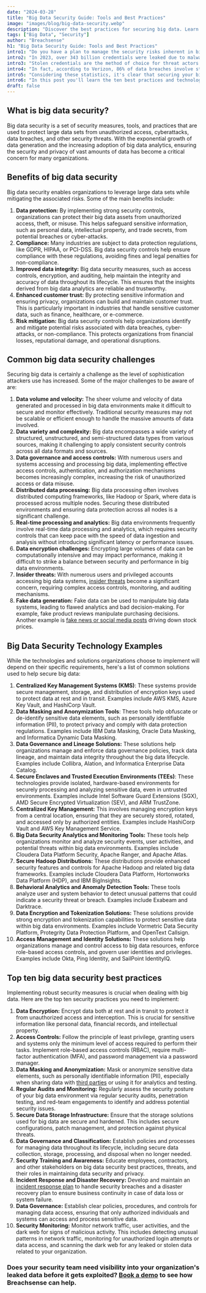 ```yaml
---
date: "2024-03-28"
title: "Big Data Security Guide: Tools and Best Practices"
image: "images/blog/big-data-security.webp"
description: "Discover the best practices for securing big data. Learn the best practices and technologies to secure your big data environment."
tags: ["Big Data", "Security"]
author: "Breachsense"
h1: "Big Data Security Guide: Tools and Best Practices"
intro1: "Do you have a plan to manage the security risks inherent in big data sets? Are you looking for advice on best practices to secure your big data environment?"
intro2: "In 2023, over 343 billion credentials were leaked due to malware."
intro3: "Stolen credentials are the method of choice for threat actors to gain initial access to their targets because they bypass most enterprises' security controls."
intro4: "In fact, according to Verizon, 86% of data breaches involve stolen credentials."
intro5: "Considering these statistics, it's clear that securing your big data environment is more crucial than ever."
intro6: "In this post you'll learn the ten best practices and technologies you need to implement if you handle big data."
draft: false
---
```

## What is big data security?

Big data security is a set of security measures, tools, and practices that are used to protect large data sets from unauthorized access, cyberattacks, data breaches, and other security threats. With the exponential growth of data generation and the increasing adoption of big data analytics, ensuring the security and privacy of vast amounts of data has become a critical concern for many organizations.

## Benefits of big data security

Big data security enables organizations to leverage large data sets while mitigating the associated risks. Some of the main benefits include:

1. **Data protection:** By implementing strong security controls, organizations can protect their big data assets from unauthorized access, theft, or misuse. This helps safeguard sensitive information, such as personal data, intellectual property, and trade secrets, from potential breaches or cyber-attacks.
2. **Compliance:** Many industries are subject to data protection regulations, like GDPR, HIPAA, or PCI-DSS. Big data security controls help ensure compliance with these regulations, avoiding fines and legal penalties for non-compliance.
3. **Improved data integrity:** Big data security measures, such as access controls, encryption, and auditing, help maintain the integrity and accuracy of data throughout its lifecycle. This ensures that the insights derived from big data analytics are reliable and trustworthy.
4. **Enhanced customer trust:** By protecting sensitive information and ensuring privacy, organizations can build and maintain customer trust. This is particularly important in industries that handle sensitive customer data, such as finance, healthcare, or e-commerce.
5. **Risk mitigation:** Big data security controls help organizations identify and mitigate potential risks associated with data breaches, cyber-attacks, or non-compliance. This protects organizations from financial losses, reputational damage, and operational disruptions.

## Common big data security challenges

Securing big data is certainly a challenge as the level of sophistication attackers use has increased. Some of the major challenges to be aware of are:

1. **Data volume and velocity:** The sheer volume and velocity of data generated and processed in big data environments make it difficult to secure and monitor effectively. Traditional security measures may not be scalable or efficient enough to handle the massive amounts of data involved.
2. **Data variety and complexity:** Big data encompasses a wide variety of structured, unstructured, and semi-structured data types from various sources, making it challenging to apply consistent security controls across all data formats and sources.
3. **Data governance and access controls:** With numerous users and systems accessing and processing big data, implementing effective access controls, authentication, and authorization mechanisms becomes increasingly complex, increasing the risk of unauthorized access or data misuse.
4. **Distributed data processing:** Big data processing often involves distributed computing frameworks, like Hadoop or Spark, where data is processed across multiple nodes. Securing these distributed environments and ensuring data protection across all nodes is a significant challenge.
5. **Real-time processing and analytics:** Big data environments frequently involve real-time data processing and analytics, which requires security controls that can keep pace with the speed of data ingestion and analysis without introducing significant latency or performance issues.
6. **Data encryption challenges:** Encrypting large volumes of data can be computationally intensive and may impact performance, making it difficult to strike a balance between security and performance in big data environments.
7. **Insider threats:** With numerous users and privileged accounts accessing big data systems, [insider threats](https://www.breachsense.com/blog/insider-threat-data-breach/) become a significant concern, requiring complex access controls, monitoring, and auditing mechanisms.
8. **Fake data generation:** Fake data can be used to manipulate big data systems, leading to flawed analytics and bad decision-making. For example, fake product reviews manipulate purchasing decisions. Another example is [fake news or social media posts](https://seekingalpha.com/news/3906751-fake-tweets-from-verified-twitter-accounts-spur-real-losses-for-lilly-and-lockheed-stock) driving down stock prices.

## Big Data Security Technology Examples

While the technologies and solutions organizations choose to implement will depend on their specific requirements, here's a list of common solutions used to help secure big data:

1. **Centralized Key Management Systems (KMS)**: These systems provide secure management, storage, and distribution of encryption keys used to protect data at rest and in transit. Examples include AWS KMS, Azure Key Vault, and HashiCorp Vault.
2. **Data Masking and Anonymization Tools**: These tools help obfuscate or de-identify sensitive data elements, such as personally identifiable information (PII), to protect privacy and comply with data protection regulations. Examples include IBM Data Masking, Oracle Data Masking, and Informatica Dynamic Data Masking.
3. **Data Governance and Lineage Solutions:** These solutions help organizations manage and enforce data governance policies, track data lineage, and maintain data integrity throughout the big data lifecycle. Examples include Collibra, Alation, and Informatica Enterprise Data Catalog.
4. **Secure Enclaves and Trusted Execution Environments (TEEs)**: These technologies provide isolated, hardware-based environments for securely processing and analyzing sensitive data, even in untrusted environments. Examples include Intel Software Guard Extensions (SGX), AMD Secure Encrypted Virtualization (SEV), and ARM TrustZone.
5. **Centralized Key Management:** This involves managing encryption keys from a central location, ensuring that they are securely stored, rotated, and accessed only by authorized entities. Examples include HashiCorp Vault and AWS Key Management Service.
6. **Big Data Security Analytics and Monitoring Tools:** These tools help organizations monitor and analyze security events, user activities, and potential threats within big data environments. Examples include Cloudera Data Platform Security, Apache Ranger, and Apache Atlas.
7. **Secure Hadoop Distributions:** These distributions provide enhanced security features and controls for Apache Hadoop and related big data frameworks. Examples include Cloudera Data Platform, Hortonworks Data Platform (HDP), and IBM BigInsights.
8. **Behavioral Analytics and Anomaly Detection Tools:** These tools analyze user and system behavior to detect unusual patterns that could indicate a security threat or breach. Examples include Exabeam and Darktrace.
9. **Data Encryption and Tokenization Solutions:** These solutions provide strong encryption and tokenization capabilities to protect sensitive data within big data environments. Examples include Vormetric Data Security Platform, Protegrity Data Protection Platform, and OpenText Callsign.
10. **Access Management and Identity Solutions:** These solutions help organizations manage and control access to big data resources, enforce role-based access controls, and govern user identities and privileges. Examples include Okta, Ping Identity, and SailPoint IdentityIQ.

## Top ten big data security best practices

Implementing robust security measures is crucial when dealing with big data. Here are the top ten security practices you need to implement:

1. **Data Encryption:** Encrypt data both at rest and in transit to protect it from unauthorized access and interception. This is crucial for sensitive information like personal data, financial records, and intellectual property.
2. **Access Controls:** Follow the principle of least privilege, granting users and systems only the minimum level of access required to perform their tasks. Implement role-based access controls (RBAC), require multi-factor authentication (MFA), and password management via a password manager.
3. **Data Masking and Anonymization:** Mask or anonymize sensitive data elements, such as personally identifiable information (PII), especially when sharing data with [third parties](https://www.breachsense.com/blog/third-party-data-risk/) or using it for analytics and testing.
4. **Regular Audits and Monitoring:** Regularly assess the security posture of your big data environment via regular security audits, penetration testing, and red-team engagements to identify and address potential security issues.
5. **Secure Data Storage Infrastructure:** Ensure that the storage solutions used for big data are secure and hardened. This includes secure configurations, patch management, and protection against physical threats.
6. **Data Governance and Classification:** Establish policies and processes for managing data throughout its lifecycle, including secure data collection, storage, processing, and disposal when no longer needed.
7. **Security Training and Awareness:** Educate employees, contractors, and other stakeholders on big data security best practices, threats, and their roles in maintaining data security and privacy.
8. **Incident Response and Disaster Recovery:** Develop and maintain an [incident response plan](https://www.breachsense.com/blog/data-breach-response/) to handle security breaches and a disaster recovery plan to ensure business continuity in case of data loss or system failure.
9. **Data Governance:** Establish clear policies, procedures, and controls for managing data access, ensuring that only authorized individuals and systems can access and process sensitive data.
10. **Security Monitoring:** Monitor network traffic, user activities, and the dark web for signs of malicious activity. This includes detecting unusual patterns in network traffic, monitoring for unauthorized login attempts or data access, and scanning the dark web for any leaked or stolen data related to your organization.

### Does your security team need visibility into your organization's leaked data before it gets exploited? [Book a demo](https://www.breachsense.com/book-demo/) to see how Breachsense can help.

